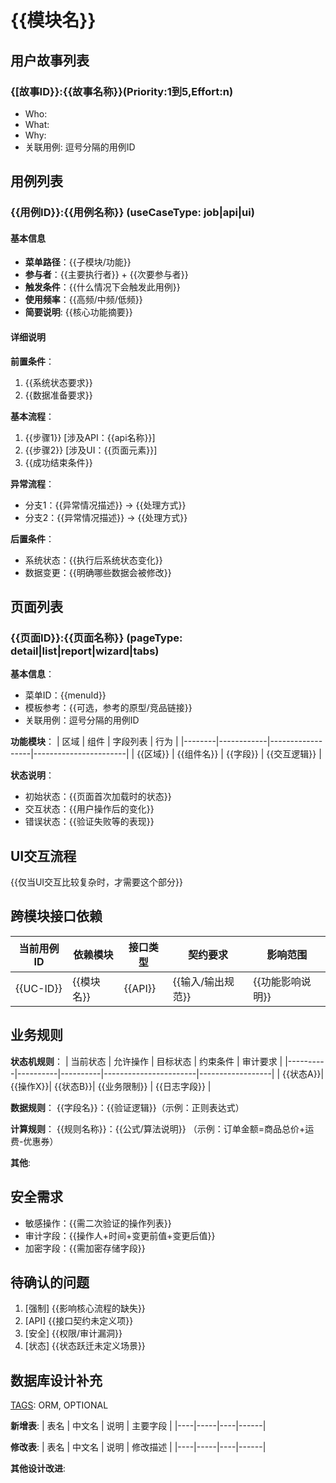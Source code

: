 # {{模块名}}

## 用户故事列表

[TAGS]: OPTIONAL

### {[故事ID}}:{{故事名称}}(Priority:1到5,Effort:n)

[TAGS]: DYNAMIC

- Who:
- What:
- Why:
- 关联用例: 逗号分隔的用例ID

## 用例列表

### {{用例ID}}:{{用例名称}} (useCaseType: job|api|ui)

[TAGS]: DYNAMIC

#### 基本信息

[TAGS]: MENU,API

- **菜单路径**：{{子模块/功能}}
- **参与者**：{{主要执行者}} + {{次要参与者}}
- **触发条件**：{{什么情况下会触发此用例}}
- **使用频率**：{{高频/中频/低频}}
- **简要说明**: {{核心功能摘要}}

#### 详细说明

**前置条件**：

1. {{系统状态要求}}
2. {{数据准备要求}}

**基本流程**：

1. {{步骤1}} [涉及API：{{api名称}}]
2. {{步骤2}} [涉及UI：{{页面元素}}]
3. {{成功结束条件}}

**异常流程**：

- 分支1：{{异常情况描述}} → {{处理方式}}
- 分支2：{{异常情况描述}} → {{处理方式}}

**后置条件**：

- 系统状态：{{执行后系统状态变化}}
- 数据变更：{{明确哪些数据会被修改}}

## 页面列表

### {{页面ID}}:{{页面名称}} (pageType: detail|list|report|wizard|tabs)

[TAGS]: DYNAMIC,MENU
**基本信息**：

- 菜单ID：{{menuId}}
- 模板参考：{{可选，参考的原型/竞品链接}}
- 关联用例：逗号分隔的用例ID

**功能模块**：
| 区域 | 组件 | 字段列表 | 行为 |
|--------|------------|------------------|-----------------------|
| {{区域}} | {{组件名}} | {{字段}} | {{交互逻辑}} |

**状态说明**：

- 初始状态：{{页面首次加载时的状态}}
- 交互状态：{{用户操作后的变化}}
- 错误状态：{{验证失败等的表现}}

## UI交互流程

[TAGS]: OPTIONAL

{{仅当UI交互比较复杂时，才需要这个部分}}

## 跨模块接口依赖

| 当前用例ID    | 依赖模块    | 接口类型    | 契约要求        | 影响范围       |
|-----------|---------|---------|-------------|------------|
| {{UC-ID}} | {{模块名}} | {{API}} | {{输入/输出规范}} | {{功能影响说明}} |

## 业务规则

[TAGS]: OPTIONAL

**状态机规则**：
| 当前状态 | 允许操作 | 目标状态 | 约束条件 | 审计要求 |
|----------|----------|----------|-----------------------|------------------|
| {{状态A}}| {{操作X}}| {{状态B}}| {{业务限制}} | {{日志字段}} |

**数据规则**：
{{字段名}}：{{验证逻辑}}（示例：正则表达式）

**计算规则**：
{{规则名称}}：{{公式/算法说明}} （示例：订单金额=商品总价+运费-优惠券）

**其他**:

## 安全需求

[TAGS]: OPTIONAL

- 敏感操作：{{需二次验证的操作列表}}
- 审计字段：{{操作人+时间+变更前值+变更后值}}
- 加密字段：{{需加密存储字段}}

## 待确认的问题

[TAGS]: OPTIONAL,ORM,MENU,API

1. [强制] {{影响核心流程的缺失}}
2. [API] {{接口契约未定义项}}
3. [安全] {{权限/审计漏洞}}
4. [状态] {{状态跃迁未定义场景}}

## 数据库设计补充

[TAGS]: ORM, OPTIONAL

**新增表**:
| 表名 | 中文名 | 说明 | 主要字段 |
|----|-----|----|------|

**修改表**:
| 表名 | 中文名 | 说明 | 修改描述 |
|----|-----|----|------|

**其他设计改进**:
